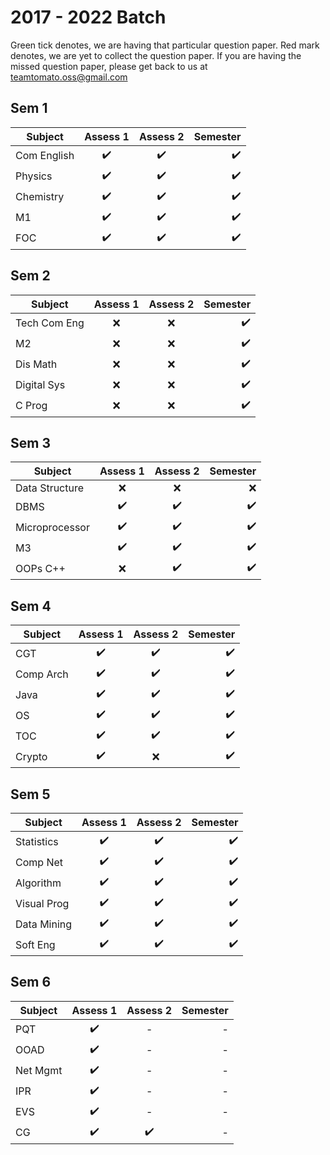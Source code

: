 # 2017 - 2022 Batch
Green tick denotes, we are having that particular question paper. Red mark denotes, we are yet to collect the question paper. If you are having the missed question paper, please get back to us at teamtomato.oss@gmail.com

## Sem 1
|Subject | Assess 1 | Assess 2 | Semester |
|--------|:--------:|:--------:|---------:|
|Com English| :heavy_check_mark:|:heavy_check_mark: |:heavy_check_mark: |
|Physics| :heavy_check_mark:|:heavy_check_mark: |:heavy_check_mark: |
|Chemistry| :heavy_check_mark:| :heavy_check_mark:| :heavy_check_mark:|
|M1| :heavy_check_mark:| :heavy_check_mark:| :heavy_check_mark:|
|FOC| :heavy_check_mark:| :heavy_check_mark:| :heavy_check_mark:|

## Sem 2
|Subject | Assess 1 | Assess 2 | Semester |
|--------|:--------:|:--------:|---------:|
|Tech Com Eng | :x:|:x: |:heavy_check_mark: |
|M2|:x:|:x:|:heavy_check_mark: |
|Dis Math|:x:|:x:| :heavy_check_mark:|
|Digital Sys|:x:|:x:|:heavy_check_mark:|
|C Prog|:x:|:x:|:heavy_check_mark:|

## Sem 3
|Subject | Assess 1 | Assess 2 | Semester |
|--------|:--------:|:--------:|---------:|
|Data Structure|:x:|:x:|:x:|
|DBMS| :heavy_check_mark:|:heavy_check_mark: |:heavy_check_mark: |
|Microprocessor| :heavy_check_mark:| :heavy_check_mark:| :heavy_check_mark:|
|M3| :heavy_check_mark:| :heavy_check_mark:| :heavy_check_mark:|
|OOPs C++| :x:| :heavy_check_mark:| :heavy_check_mark:|

## Sem 4
|Subject | Assess 1 | Assess 2 | Semester |
|--------|:--------:|:--------:|---------:|
|CGT| :heavy_check_mark:|:heavy_check_mark: |:heavy_check_mark: |
|Comp Arch| :heavy_check_mark:|:heavy_check_mark: |:heavy_check_mark: |
|Java| :heavy_check_mark:| :heavy_check_mark:| :heavy_check_mark:|
|OS| :heavy_check_mark:| :heavy_check_mark:| :heavy_check_mark:|
|TOC| :heavy_check_mark:| :heavy_check_mark:| :heavy_check_mark:|
|Crypto| :heavy_check_mark:| :x:| :heavy_check_mark:|

## Sem 5
|Subject | Assess 1 | Assess 2 | Semester |
|--------|:--------:|:--------:|---------:|
|Statistics| :heavy_check_mark:|:heavy_check_mark: |:heavy_check_mark: |
|Comp Net| :heavy_check_mark:|:heavy_check_mark: |:heavy_check_mark: |
|Algorithm| :heavy_check_mark:| :heavy_check_mark:| :heavy_check_mark:|
|Visual Prog| :heavy_check_mark:| :heavy_check_mark:| :heavy_check_mark:|
|Data Mining| :heavy_check_mark:| :heavy_check_mark:| :heavy_check_mark:|
|Soft Eng| :heavy_check_mark:| :heavy_check_mark:| :heavy_check_mark:|

## Sem 6
|Subject | Assess 1 | Assess 2 | Semester |
|--------|:--------:|:--------:|---------:|
|PQT| :heavy_check_mark:|-|- |
|OOAD| :heavy_check_mark:|-|- |
|Net Mgmt| :heavy_check_mark:|-| -|
|IPR| :heavy_check_mark:|-|-|
|EVS| :heavy_check_mark:| -| -|
|CG| :heavy_check_mark:| :heavy_check_mark:| -|
